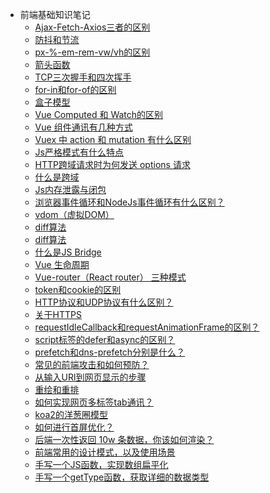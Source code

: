 <!--
 * @Description: In User Settings Edit
 * @Author: your name
 * @Date: 2019-07-31 20:55:21
 * @LastEditTime: 2019-08-01 10:21:10
 * @LastEditors: Please set LastEditors
 -->
- 前端基础知识笔记
  - [Ajax-Fetch-Axios三者的区别](/WebBase/src/1.md)
  - [防抖和节流](/WebBase/src/2.md)
  - [px-%-em-rem-vw/vh的区别](/WebBase/src/3.md)
  - [箭头函数](/WebBase/src/4.md)
  - [TCP三次握手和四次挥手](/WebBase/src/5.md)
  - [for-in和for-of的区别](/WebBase/src/6.md)
  - [盒子模型](/WebBase/src/7.md)
  - [Vue Computed 和 Watch的区别](/WebBase/src/8.md)
  - [Vue 组件通讯有几种方式](/WebBase/src/9.md)
  - [Vuex 中 action 和 mutation 有什么区别](/WebBase/src/10.md)
  - [Js严格模式有什么特点](/WebBase/src/11.md)
  - [HTTP跨域请求时为何发送 options 请求](/WebBase/src/12.md)
  - [什么是跨域](/WebBase/src/13.md)
  - [Js内存泄露与闭包](/WebBase/src/14.md)
  - [浏览器事件循环和NodeJs事件循环有什么区别？](/WebBase/src/15.md)
  - [vdom（虚拟DOM）](/WebBase/src/16.md)
  - [diff算法](/WebBase/src/17.md)
  - [diff算法](/WebBase/src/17.md)
  - [什么是JS Bridge](/WebBase/src/18.md)
  - [Vue 生命周期](/WebBase/src/19.md)
  - [Vue-router（React router） 三种模式](/WebBase/src/20.md)
  - [token和cookie的区别](/WebBase/src/21.md)
  - [HTTP协议和UDP协议有什么区别？](/WebBase/src/22.md)
  - [关于HTTPS](/WebBase/23.md)
  - [requestIdleCallback和requestAnimationFrame的区别？](/WebBase/src/24.md)
  - [script标签的defer和async的区别？](/WebBase/src/25.md)
  - [prefetch和dns-prefetch分别是什么？](/WebBase/src/26.md)
  - [常见的前端攻击和如何预防？](/WebBase/src/27.md)
  - [从输入URl到网页显示的步骤](/WebBase/src/28.md)
  - [重绘和重排](/WebBase/src/29.md)
  - [如何实现网页多标签tab通讯？](/WebBase/src/30.md)
  - [koa2的洋葱圈模型](/WebBase/src/31.md)
  - [如何进行首屏优化？](/WebBase/src/32.md)
  - [后端一次性返回 10w 条数据，你该如何渲染？](/WebBase/src/33.md)
  - [前端常用的设计模式，以及使用场景](/WebBase/src/34.md)
  - [手写一个JS函数，实现数组扁平化](/WebBase/src/35.md)
  - [手写一个getType函数，获取详细的数据类型](/WebBase/src/36.md)



